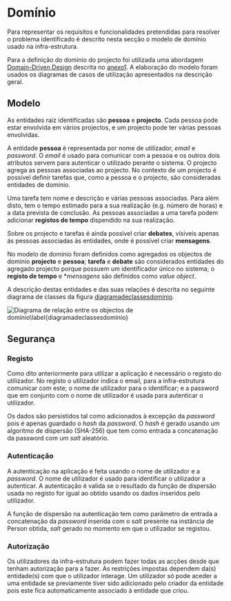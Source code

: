 Domínio
=

Para representar os requisitos e funcionalidades pretendidas para resolver o problema identificado é descrito nesta secção o modelo de domínio usado na infra-estrutura.

Para a definição do domínio do projecto foi utilizada uma abordagem [Domain-Driven Design](#ddd) descrita no [anexo1](#). A elaboração do modelo foram usados os diagramas de casos de utilização apresentados na descrição geral.

Modelo
-

As entidades raiz identificadas são **pessoa** e **projecto**. Cada pessoa pode estar envolvida em vários projectos, e um projecto pode ter várias pessoas envolvidas. 

A entidade **pessoa** é representada por nome de utilizador, *email* e *password*.
O *email* é usado para comunicar com a pessoa e os outros dois atributos servem para autenticar o utilizado perante o sistema. O projecto agrega as pessoas associadas ao projecto. No contexto de um projecto é possível definir tarefas que, como a pessoa e o projecto, são consideradas entidades de domínio.

Uma tarefa tem nome e descrição e várias pessoas associadas. Para além disto, tem o tempo estimado para a sua realização (e.g. número de horas) e a data prevista de conclusão. As pessoas associadas a uma tarefa podem adicionar **registos de tempo** dispendido na sua realização.

Sobre os projecto e tarefas é ainda possível criar **debates**, vísiveis apenas ás pessoas associadas ás entidades, onde é possível criar **mensagens**.

No modelo de domínio foram definidos como agregados os objectos de domínio **projecto** e **pessoa**; **tarefa** e **debate** são considerados entidades do agregado projecto porque possuem um identificador único no sistema; o **registo de tempo** e **mensagens* são definidos como *value object*. 

A descrição destas entidades e das suas relações é descrita no seguinte diagrama de classes da figura [diagramadeclassesdominio](#).

![Diagrama de relação entre os objectos de domínio\label{diagramadeclassesdominio}](http://www.lucidchart.com/publicSegments/view/4fd89208-da90-4b53-8506-66290a443549/image.png)

Segurança
-

### Registo 

Como dito anteriormente para utilizar a aplicação é necessário o registo do utilizador. No registo o utilizador indica o email, para a infra-estrutura comunicar com este; o nome de utilizador para o identificar; e a password que em conjunto com o nome de utilizador é usada para autenticar o utilizador.

Os dados são persistidos tal como adicionados à excepção da *password* pois é apenas guardado o *hash* da *password*. 
O *hash* é gerado usando um algoritmo de dispersão (SHA-256) que tem como entrada a concatenação da password com um *salt* aleatório.

### Autenticação

A autenticação na aplicação é feita usando o nome de utilizador e a *password*. O nome de utilizador é usado para identificar o utilizador a autenticar. A autenticação é valida se o resultado da função de dispersão usada no registo for igual ao obtido usando os dados inseridos pelo utilizador.

A função de dispersão na autenticação tem como parâmetro de entrada a concatenação da *password* inserida com o *salt* presente na instância de Person obtida, *salt* gerado no momento em que o utilizador se registou.

### Autorização

Os utilizadores da infra-estrutura podem fazer todas as acções desde que tenham autorização para a fazer. As restrições impostas dependem da(s) entidade(s) com que o utilizador interage. Um utilizador só pode aceder a uma entidade se previamente tiver sido adicionado pelo criador da entidade pois este fica automaticamente associado à entidade que criou.
